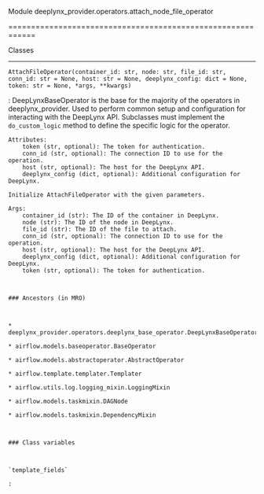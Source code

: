 Module deeplynx_provider.operators.attach_node_file_operator
============================================================






Classes
-------

`AttachFileOperator(container_id: str, node: str, file_id: str, conn_id: str = None, host: str = None, deeplynx_config: dict = None, token: str = None, *args, **kwargs)`
:   DeepLynxBaseOperator is the base for the majority of the operators in deeplynx_provider.
    Used to perform common setup and configuration for interacting with the DeepLynx API. Subclasses must
    implement the `do_custom_logic` method to define the specific logic for the operator.
    
    Attributes:
        token (str, optional): The token for authentication.
        conn_id (str, optional): The connection ID to use for the operation.
        host (str, optional): The host for the DeepLynx API.
        deeplynx_config (dict, optional): Additional configuration for DeepLynx.
    
    Initialize AttachFileOperator with the given parameters.
    
    Args:
        container_id (str): The ID of the container in DeepLynx.
        node (str): The ID of the node in DeepLynx.
        file_id (str): The ID of the file to attach.
        conn_id (str, optional): The connection ID to use for the operation.
        host (str, optional): The host for the DeepLynx API.
        deeplynx_config (dict, optional): Additional configuration for DeepLynx.
        token (str, optional): The token for authentication.

    ### Ancestors (in MRO)

    * deeplynx_provider.operators.deeplynx_base_operator.DeepLynxBaseOperator
    * airflow.models.baseoperator.BaseOperator
    * airflow.models.abstractoperator.AbstractOperator
    * airflow.template.templater.Templater
    * airflow.utils.log.logging_mixin.LoggingMixin
    * airflow.models.taskmixin.DAGNode
    * airflow.models.taskmixin.DependencyMixin

    ### Class variables

    `template_fields`
    :